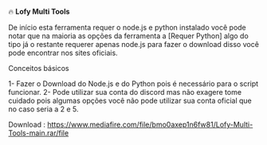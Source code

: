 🔥 <b>Lofy Multi Tools</b>

De início esta ferramenta requer o node.js e python instalado você pode notar que na maioria as opções da ferramenta a [Requer Python] algo do tipo já o restante requerer apenas node.js para fazer o download disso você pode encontrar nos sites oficiais.

Conceitos básicos

1- Fazer o Download do Node.js e do Python pois é necessário para o script funcionar.
2- Pode utilizar sua conta do discord mas não exagere tome cuidado pois algumas opções você não pode utilizar sua conta oficial que no caso seria a 2 e 5.


Download : https://www.mediafire.com/file/bmo0axep1n6fw81/Lofy-Multi-Tools-main.rar/file
